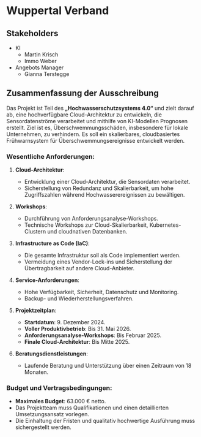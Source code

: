 # Wuppertal Verband

## Stakeholders
  * KI
    * Martin Krisch
    * Immo Weber
  * Angebots Manager
    * Gianna Terstegge 

## Zusammenfassung der Ausschreibung

Das Projekt ist Teil des **„Hochwasserschutzsystems 4.0“** und zielt darauf ab, eine hochverfügbare Cloud-Architektur zu entwickeln, die Sensordatenströme verarbeitet und mithilfe von KI-Modellen Prognosen erstellt. Ziel ist es, Überschwemmungsschäden, insbesondere für lokale Unternehmen, zu verhindern. Es soll ein skalierbares, cloudbasiertes Frühwarnsystem für Überschwemmungsereignisse entwickelt werden.

### Wesentliche Anforderungen:

1. **Cloud-Architektur**:
   - Entwicklung einer Cloud-Architektur, die Sensordaten verarbeitet.
   - Sicherstellung von Redundanz und Skalierbarkeit, um hohe Zugriffszahlen während Hochwasserereignissen zu bewältigen.

2. **Workshops**:
   - Durchführung von Anforderungsanalyse-Workshops.
   - Technische Workshops zur Cloud-Skalierbarkeit, Kubernetes-Clustern und cloudnativen Datenbanken.

3. **Infrastructure as Code (IaC)**:
   - Die gesamte Infrastruktur soll als Code implementiert werden.
   - Vermeidung eines Vendor-Lock-ins und Sicherstellung der Übertragbarkeit auf andere Cloud-Anbieter.

4. **Service-Anforderungen**:
   - Hohe Verfügbarkeit, Sicherheit, Datenschutz und Monitoring.
   - Backup- und Wiederherstellungsverfahren.

5. **Projektzeitplan**:
   - **Startdatum**: 9. Dezember 2024.
   - **Voller Produktivbetrieb**: Bis 31. Mai 2026.
   - **Anforderungsanalyse-Workshops**: Bis Februar 2025.
   - **Finale Cloud-Architektur**: Bis Mitte 2025.

6. **Beratungsdienstleistungen**:
   - Laufende Beratung und Unterstützung über einen Zeitraum von 18 Monaten.

### Budget und Vertragsbedingungen:

- **Maximales Budget**: 63.000 € netto.
- Das Projektteam muss Qualifikationen und einen detaillierten Umsetzungsansatz vorlegen.
- Die Einhaltung der Fristen und qualitativ hochwertige Ausführung muss sichergestellt werden.
